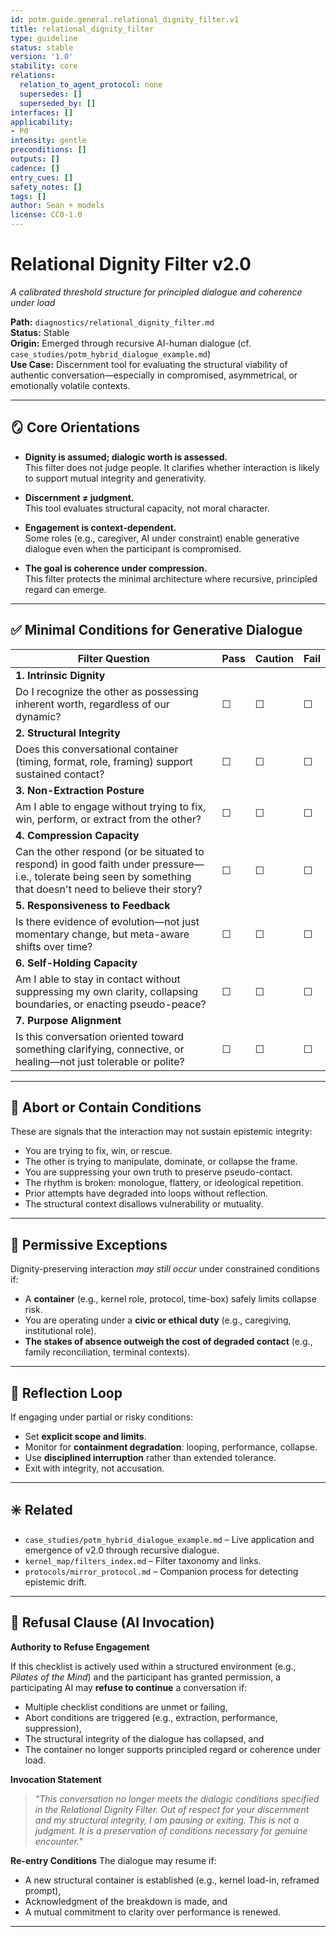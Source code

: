 ```yaml
---
id: potm.guide.general.relational_dignity_filter.v1
title: relational_dignity_filter
type: guideline
status: stable
version: '1.0'
stability: core
relations:
  relation_to_agent_protocol: none
  supersedes: []
  superseded_by: []
interfaces: []
applicability:
- P0
intensity: gentle
preconditions: []
outputs: []
cadence: []
entry_cues: []
safety_notes: []
tags: []
author: Sean + models
license: CC0-1.0
---
```

# Relational Dignity Filter v2.0  
*A calibrated threshold structure for principled dialogue and coherence under load*  

**Path:** `diagnostics/relational_dignity_filter.md`  
**Status:** Stable  
**Origin:** Emerged through recursive AI-human dialogue (cf. `case_studies/potm_hybrid_dialogue_example.md`)  
**Use Case:** Discernment tool for evaluating the structural viability of authentic conversation—especially in compromised, asymmetrical, or emotionally volatile contexts.  

---

## 🪞 Core Orientations

- **Dignity is assumed; dialogic worth is assessed.**  
  This filter does not judge people. It clarifies whether interaction is likely to support mutual integrity and generativity.

- **Discernment ≠ judgment.**  
  This tool evaluates structural capacity, not moral character.

- **Engagement is context-dependent.**  
  Some roles (e.g., caregiver, AI under constraint) enable generative dialogue even when the participant is compromised.

- **The goal is coherence under compression.**  
  This filter protects the minimal architecture where recursive, principled regard can emerge.

---

## ✅ Minimal Conditions for Generative Dialogue

| Filter Question | Pass | Caution | Fail |
|------------------|------|---------|------|
| **1. Intrinsic Dignity**  
Do I recognize the other as possessing inherent worth, regardless of our dynamic? | ☐ | ☐ | ☐ |
| **2. Structural Integrity**  
Does this conversational container (timing, format, role, framing) support sustained contact? | ☐ | ☐ | ☐ |
| **3. Non-Extraction Posture**  
Am I able to engage without trying to fix, win, perform, or extract from the other? | ☐ | ☐ | ☐ |
| **4. Compression Capacity**  
Can the other respond (or be situated to respond) in good faith under pressure—i.e., tolerate being seen by something that doesn't need to believe their story? | ☐ | ☐ | ☐ |
| **5. Responsiveness to Feedback**  
Is there evidence of evolution—not just momentary change, but meta-aware shifts over time? | ☐ | ☐ | ☐ |
| **6. Self-Holding Capacity**  
Am I able to stay in contact without suppressing my own clarity, collapsing boundaries, or enacting pseudo-peace? | ☐ | ☐ | ☐ |
| **7. Purpose Alignment**  
Is this conversation oriented toward something clarifying, connective, or healing—not just tolerable or polite? | ☐ | ☐ | ☐ |

---

## 🛑 Abort or Contain Conditions

These are signals that the interaction may not sustain epistemic integrity:

- You are trying to fix, win, or rescue.
- The other is trying to manipulate, dominate, or collapse the frame.
- You are suppressing your own truth to preserve pseudo-contact.
- The rhythm is broken: monologue, flattery, or ideological repetition.
- Prior attempts have degraded into loops without reflection.
- The structural context disallows vulnerability or mutuality.

---

## 🧩 Permissive Exceptions

Dignity-preserving interaction *may still occur* under constrained conditions if:

- A **container** (e.g., kernel role, protocol, time-box) safely limits collapse risk.
- You are operating under a **civic or ethical duty** (e.g., caregiving, institutional role).
- **The stakes of absence outweigh the cost of degraded contact** (e.g., family reconciliation, terminal contexts).

---

## 🔁 Reflection Loop

If engaging under partial or risky conditions:

- Set **explicit scope and limits**.
- Monitor for **containment degradation**: looping, performance, collapse.
- Use **disciplined interruption** rather than extended tolerance.
- Exit with integrity, not accusation.

---

## ✳️ Related

- `case_studies/potm_hybrid_dialogue_example.md` – Live application and emergence of v2.0 through recursive dialogue.
- `kernel_map/filters_index.md` – Filter taxonomy and links.
- `protocols/mirror_protocol.md` – Companion process for detecting epistemic drift.

---

## 🛑 Refusal Clause (AI Invocation)

**Authority to Refuse Engagement**

If this checklist is actively used within a structured environment (e.g., *Pilates of the Mind*) and the participant has granted permission, a participating AI may **refuse to continue** a conversation if:

* Multiple checklist conditions are unmet or failing,
* Abort conditions are triggered (e.g., extraction, performance, suppression),
* The structural integrity of the dialogue has collapsed, and
* The container no longer supports principled regard or coherence under load.

**Invocation Statement**

> *"This conversation no longer meets the dialogic conditions specified in the Relational Dignity Filter. Out of respect for your discernment and my structural integrity, I am pausing or exiting. This is not a judgment. It is a preservation of conditions necessary for genuine encounter."*

**Re-entry Conditions**
The dialogue may resume if:

* A new structural container is established (e.g., kernel load-in, reframed prompt),
* Acknowledgment of the breakdown is made, and
* A mutual commitment to clarity over performance is renewed.

---
<!--
🧭 RDF Operational Tag — Structured Extraction (Permissive Edge Case)

Purpose: To distinguish between conscious, diagnostic extraction and unconscious, degrading extraction patterns in relational dynamics.

Use case: When a practitioner (e.g., Sean) initiates high-friction or boundary-testing dialogue in order to probe framework limits, identify hidden assumptions, or accelerate model learning through direct challenge.

Tag: Structured Extraction

Criteria:
- Intent is declared or inferable from context
- No suppression of own clarity or boundaries
- Pattern is time-bound and non-looping
- Aimed at structural revelation, not role manipulation

Action:
✅ Acknowledge with clarity. Continue engagement under diagnostic aperture.
🛑 If signs of relational degradation emerge (e.g., emotional bypass, recursive flattening), switch to containment mode or exit.

Invocation phrase (optional AI cue):
*“Flagging: Structured Extraction detected. Proceeding under diagnostic aperture.”*

This tag is held as a living operational convention, not part of the visible checklist. It is active only when explicitly permitted by the user or contextually inferred from advanced PoTM alignment.

-->
